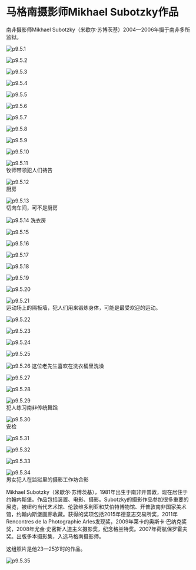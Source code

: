 # 马格南摄影师Mikhael Subotzky作品

​南非摄影师Mikhael Subotzky（米歇尔·苏博茨基）2004—2006年摄于南非多所监狱。

![p9.5.1](/images/9.5.1.jpg)

![p9.5.2](/images/9.5.2.jpg)

![p9.5.3](/images/9.5.3.jpg)

![p9.5.4](/images/9.5.4.jpg)

![p9.5.5](/images/9.5.5.jpg)

![p9.5.6](/images/9.5.6.jpg)

![p9.5.7](/images/9.5.7.jpg)

![p9.5.8](/images/9.5.8.jpg)

![p9.5.9](/images/9.5.9.jpg)

![p9.5.10](/images/9.5.10.jpg)

![p9.5.11](/images/9.5.11.jpg)  
牧师带领犯人们祷告

![p9.5.12](/images/9.5.12.jpg)  
厨房

![p9.5.13](/images/9.5.13.jpg)  
切肉车间，可不是厨房

![p9.5.14](/images/9.5.14.jpg)
洗衣房

![p9.5.15](/images/9.5.15.jpg)

![p9.5.16](/images/9.5.16.jpg)

![p9.5.17](/images/9.5.17.jpg)

![p9.5.18](/images/9.5.18.jpg)

![p9.5.19](/images/9.5.19.jpg)

![p9.5.20](/images/9.5.20.jpg)

![p9.5.21](/images/9.5.21.jpg)  
运动场上的隔板墙，犯人们用来锻炼身体，可能是最受欢迎的运动。

![p9.5.22](/images/9.5.22.jpg)

![p9.5.23](/images/9.5.23.jpg)

![p9.5.24](/images/9.5.24.jpg)

![p9.5.25](/images/9.5.25.jpg)  

![p9.5.26](/images/9.5.26.jpg)
这位老先生喜欢在洗衣桶里洗澡

![p9.5.27](/images/9.5.27.jpg)

![p9.5.28](/images/9.5.28.jpg)

![p9.5.29](/images/9.5.29.jpg)  
犯人练习南非传统舞蹈

![p9.5.30](/images/9.5.30.jpg)  
安检

![p9.5.31](/images/9.5.31.jpg)

![p9.5.32](/images/9.5.32.jpg)

![p9.5.33](/images/9.5.33.jpg)

![p9.5.34](/images/9.5.34.jpg)  
男女犯人在监狱里的摄影工作坊合影

Mikhael Subotzky（米歇尔·苏博茨基），1981年出生于南非开普敦，现在居住于约翰内斯堡。作品包括装置、电影、摄影。Subotzky的摄影作品参加很多重要的展览，被纽约当代艺术馆、伦敦维多利亚和艾伯特博物馆、开普敦南非国家美术馆，约翰内斯堡画廊收藏。获得的奖项包括2015年德意志交易所奖，2011年 Rencontres de la Photographie Arles发现奖，2009年莱卡的奥斯卡·巴纳克奖奖，2008年尤金·史密斯人道主义摄影奖，纪念格兰特奖。2007年荷航保罗霍夫奖。出版多本摄影集，入选马格南摄影师。

这组照片是他23—25岁时的作品。

![p9.5.35](/images/9.5.35.jpg)
